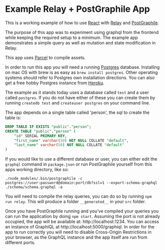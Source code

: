 # Example Relay + PostGraphile App

This is a working example of how to use [React](https://reactjs.org) with [Relay](https://facebook.github.io/relay/) and [PostGraphile](https://www.graphile.org/postgraphile/).

The purpose of this app was to experiment using graphql from the frontend while keeping the required setup to a minimum.  The example app demonstrates a simple query as well as mutation and state modification in Relay.

This app uses [Parcel](http://parceljs.org) to compile assets.

In order to run this app you will need a running [Postgres](http://postgresql.org) database.  Installing on mac OS with brew is as easy as `brew install postgres`.  Other operating systems should refer to Postgres own installation directions. You can also get a free hobby Postgres instance from [Heroku](http://heroku.com).

The example as it stands today uses a database called `test` and a user called `postgres`. If you do not have either of these you can create them by running `createdb test` and `createuser postgres` on your command line.  

The app depends on a single table called 'person', the sql to create the table is:

```sql
DROP TABLE IF EXISTS "public"."person";
CREATE TABLE "public"."person" (
	"id" SERIAL PRIMARY KEY,
	"first_name" varchar(50) NOT NULL COLLATE "default",
	"last_name" varchar(50) NOT NULL COLLATE "default"
)
```

If you would like to use a different database or user, you can either edit the `graphql` command in `package.json` or run PostGraphile yourself from this apps working directory, like so:
```
./node_modules/.bin/postgraphile -c postgres://user:password@domain:port/db?ssl=1 --export-schema-graphql ./schema/schema.graphql -a
```

You will need to compile the relay queries, you can do so by running `npm run relay`.  This will produce a folder `__generated__` in your `src` folder.

Once you have PostGraphile running and you've compiled your queries you can run the application by doing `npm start`.  Assuming the port is not already occupied, the app will be available at: http://localhost:1234. You can access an instance of  GraphiQL at http://localhost:5000/graphiql. In order for the app to run correctly you will need to disable Cross-Origin Restrictions in your browser, as the GraphQL instance and the app itself are run from different ports.
